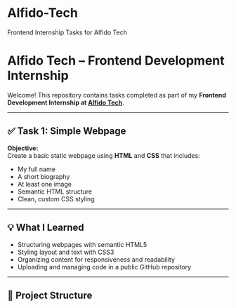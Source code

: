 # Alfido-Tech
Frontend Internship Tasks for Alfido Tech
# Alfido Tech – Frontend Development Internship

Welcome! This repository contains tasks completed as part of my **Frontend Development Internship at [Alfido Tech](https://www.linkedin.com/company/alfido-tech/)**.

---

## ✅ Task 1: Simple Webpage

**Objective:**  
Create a basic static webpage using **HTML** and **CSS** that includes:
- My full name  
- A short biography  
- At least one image  
- Semantic HTML structure  
- Clean, custom CSS styling

---

## 💡 What I Learned
- Structuring webpages with semantic HTML5
- Styling layout and text with CSS3
- Organizing content for responsiveness and readability
- Uploading and managing code in a public GitHub repository

---

## 📂 Project Structure
